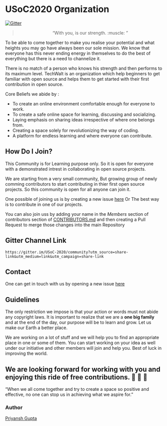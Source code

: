 # USoC2020 Organization

[![Gitter](https://badges.gitter.im/USoC-2020/community.svg)](https://gitter.im/USoC-2020/community?utm_source=badge&utm_medium=badge&utm_campaign=pr-badge)

> <center> “With you, is our strength. :muscle: ” </center>

To be able to come together to make you realise your potential and what heights you may go have always been our sole mission. We know that everyone has this never ending energy in themselves to do the best of everything but there is a need to channelize it.

There is no match of a person who knows his strength and then performs to its maximum level. TechWalt is an organization which help beginners to get familiar with open source and helps them to get started with their first contribution in open source.

Core Beliefs we abide by :
*	To create an online environment comfortable enough for everyone to work.
*	To create a safe online space for learning, discussing and socializing.
*	Laying emphasis on sharing ideas irrespective of where one belongs from.
*	Creating a space solely for revolutionizing the way of coding. 
*	A platform for endless learning and where everyone can contribute.

## How Do I Join?

This Community is for Learning purpose only. So it is open for everyone with a demonstrated intrest in collaborating in open source projects.

We are starting from a very small community, But growing group of newly comming contributors to start contributing in thier first open source projects. So this community is open for all anyone can join it. 

One possible of joining us is by creating a new issue [here](https://github.com/priyansh19/Join_USoC_2020/issues/new) Or The best way is to contribute in one of our projects.

You can also join uss by adding your name in the *Members* section of contributors section of [CONTRIBUTORS.md](https://github.com/priyansh19/Join_USoC_2020/blob/master/CONTRIBUTORS.md) and then creating a Pull Request to merge those changes into the main Repository

## Gitter Channel Link 
```
https://gitter.im/USoC-2020/community?utm_source=share-link&utm_medium=link&utm_campaign=share-link
```

## Contact

One can get in touch with us by opening a new issue [here](https://github.com/priyansh19/Join_TechWalt/issues/new)

## Guidelines 

The only restriction we impose is that your action or words must not abide any copyright laws. It is important to realize that we are a **one big family** and at the end of the day, our purpose will be to learn and grow. Let us make our Earth a better place.

We are working on a lot of stuff and we will help you to find an appropriate place in one or some of them. You can start working on your idea as well under our initiative and other members will join and help you. Best of luck in improving the world.

## We are looking forward for working with you and enjoying this ride of free contributions. :wine_glass: :cake: :dancer: 
“When we all come together and try to create a space so positive and effective, no one can stop us in achieving what we aspire for.”

### Author 

[Priyansh Gupta](https://github.com/priyansh19)


